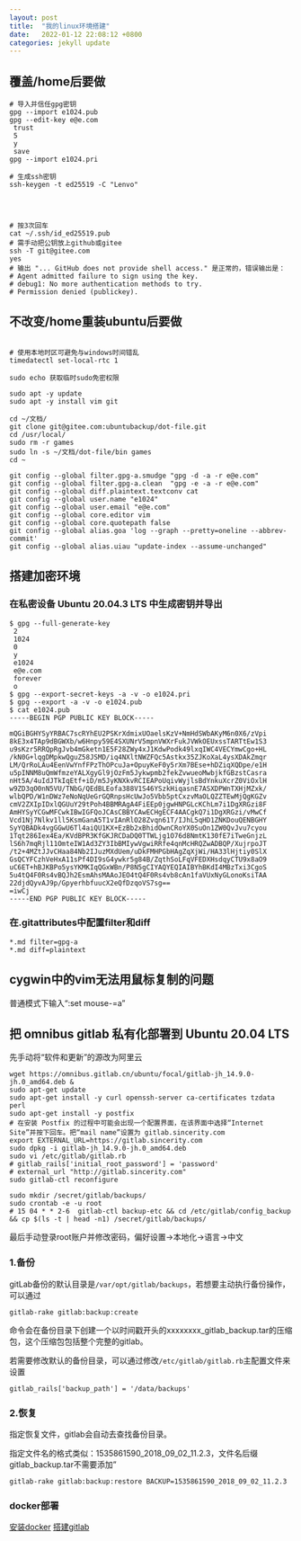 ```yaml
---
layout: post
title:  "我的linux环境搭建"
date:   2022-01-12 22:08:12 +0800
categories: jekyll update
---
```


## 覆盖/home后要做
```shell
# 导入并信任gpg密钥
gpg --import e1024.pub
gpg --edit-key e@e.com
 trust
 5
 y
 save
gpg --import e1024.pri

# 生成ssh密钥
ssh-keygen -t ed25519 -C "Lenvo"




# 按3次回车
cat ~/.ssh/id_ed25519.pub
# 需手动把公钥放上github或gitee
ssh -T git@gitee.com
yes
# 输出 "... GitHub does not provide shell access." 是正常的，错误输出是：
# Agent admitted failure to sign using the key.
# debug1: No more authentication methods to try.
# Permission denied (publickey).
```

## 不改变/home重装ubuntu后要做
```shell

# 使用本地时区可避免与windows时间错乱
timedatectl set-local-rtc 1

sudo echo 获取临时sudo免密权限

sudo apt -y update 
sudo apt -y install vim git

cd ~/文档/
git clone git@gitee.com:ubuntubackup/dot-file.git
cd /usr/local/
sudo rm -r games
sudo ln -s ~/文档/dot-file/bin games
cd ~

git config --global filter.gpg-a.smudge "gpg -d -a -r e@e.com"
git config --global filter.gpg-a.clean  "gpg -e -a -r e@e.com"
git config --global diff.plaintext.textconv cat
git config --global user.name "e1024"
git config --global user.email "e@e.com"
git config --global core.editor vim
git config --global core.quotepath false
git config --global alias.goa 'log --graph --pretty=oneline --abbrev-commit'
git config --global alias.uiau "update-index --assume-unchanged"

```

## 搭建加密环境

### 在私密设备 Ubuntu 20.04.3 LTS 中生成密钥并导出
```shell
$ gpg --full-generate-key
 2
 1024
 0
 y
 e1024
 e@e.com
 forever
 o
$ gpg --export-secret-keys -a -v -o e1024.pri
$ gpg --export -a -v -o e1024.pub
$ cat e1024.pub
-----BEGIN PGP PUBLIC KEY BLOCK-----

mQGiBGHYSyYRBAC7scRYhEU2PSKrXdmixUOaelsKzV+NmHdSWbAKyM6n0X6/zVpi
8kE3x4TAp9dBGWXb/w6Hnpy59E4SXUNrV5mpnVWXrFukJVWkOEUxssTARTtEw1S3
u9sKzr5RRQpRgJvb4mGketn1E5F28ZWy4xJ1KdwPodk49lxqIWC4VECYmwCgo+HL
/kN0G+lqgDMpkwQguZ58JSMD/iq4NXltNWZFQc5Astkx35ZJKoXaL4ysXDAkZmqr
LM/QrRoLAu4EenVwYnfFPzThOPcuJa+OpuyKeF0y5rXm7BEse+hDZiqXQDpe/e1H
u5pINNM8uQmWfmzeYALXgyGl9jOzFm5Jykwpmb2fekZvwueoMwbjkfGBzstCasra
nHt5A/4uIdJTkIqEtf+iD/m5JyKNXkvRCIEAPoUqivWyjlsBdYnkuXcrZ0ViOxlH
w9ZD3qO0nN5VU/TNbG/QEdBLEofa388V1S46YSzkHiqasnE7ASXDPWnTXHjMZxk/
wlbQPD/W1nDWz7eNoNqUeGrGQRnpsHcUwJo5Vbb5ptCxzvMaOLQZZTEwMjQgKGZv
cmV2ZXIpIDxlQGUuY29tPoh4BBMRAgA4FiEEp0jgwHNPGLcKChLm7i1DgXRGzi8F
AmHYSyYCGwMFCwkIBwIGFQoJCAsCBBYCAwECHgECF4AACgkQ7i1DgXRGzi/vMwCf
Vcd1Nj7Nlkv1ll5KsmGanA5T1vIAnRlO28Zvqn61T/IJhL5qHD1ZNKDouQENBGHY
SyYQBADk4vgGGwU6Tl4aiQU1KX+EzBb2xBhidOwnCRoYX0SuOn1ZW0QvJvu7cyou
1Tqt286Iex4Ea/KVdBPR3KfGKJRCDaDQ0TTWLjg1O76d8NmtK130fE7iTweGnjzL
lS6h7mqRjl11OmteIW1Ad3ZY3IbBMIywVgwiRRfe4qnMcHRQZwADBQP/XujrpoJT
/t2+4MZtJJvCHaa84Nb2IJuzMXdUem/uDkFMHPGbHAgZqXjWi/HA33lHjtiy0SlX
GsQCYFCzhVeHxA11sPf4DI9sG4ywkr5g84B/ZqthSoLFqVFEDXHsdqyCTU9x8aO9
uC6ET+hBJKBPo5ysYKMKIqQGxWBn/P8N5gCIYAQYEQIAIBYhBKdI4MBzTxi3CgoS
5u4tQ4F0Rs4vBQJh2EsmAhsMAAoJEO4tQ4F0Rs4vb8cAn1faVUxNyGLonoKsiTAA
22djdQyvAJ9p/GpyerhbfuucX2eQfDzqoVS7sg==
=iwCj
-----END PGP PUBLIC KEY BLOCK-----

```

### 在.gitattributes中配置filter和diff
```
*.md filter=gpg-a
*.md diff=plaintext
```

## cygwin中的vim无法用鼠标复制的问题
普通模式下输入“:set mouse-=a”

## 把 omnibus gitlab 私有化部署到 Ubuntu 20.04 LTS
先手动将“软件和更新”的源改为阿里云
```
wget https://omnibus.gitlab.cn/ubuntu/focal/gitlab-jh_14.9.0-jh.0_amd64.deb &
sudo apt-get update
sudo apt-get install -y curl openssh-server ca-certificates tzdata perl
sudo apt-get install -y postfix
# 在安装 Postfix 的过程中可能会出现一个配置界面，在该界面中选择“Internet Site”并按下回车。把“mail name”设置为 gitlab.sincerity.com
export EXTERNAL_URL=https://gitlab.sincerity.com
sudo dpkg -i gitlab-jh_14.9.0-jh.0_amd64.deb
sudo vi /etc/gitlab/gitlab.rb
# gitlab_rails['initial_root_password'] = 'password'
# external_url "http://gitlab.sincerity.com"
sudo gitlab-ctl reconfigure

sudo mkdir /secret/gitlab/backups/
sudo crontab -e -u root
# 15 04 * * 2-6  gitlab-ctl backup-etc && cd /etc/gitlab/config_backup && cp $(ls -t | head -n1) /secret/gitlab/backups/
```
最后手动登录root账户并修改密码，偏好设置->本地化->语言->中文 

### 1.备份
gitLab备份的默认目录是`/var/opt/gitlab/backups`，若想要主动执行备份操作，可以通过
```
gitlab-rake gitlab:backup:create
```
命令会在备份目录下创建一个以时间戳开头的xxxxxxxx_gitlab_backup.tar的压缩包，这个压缩包包括整个完整的gitlab。

若需要修改默认的备份目录，可以通过修改`/etc/gitlab/gitlab.rb`主配置文件来设置
```
gitlab_rails['backup_path'] = '/data/backups'
```

### 2.恢复
指定恢复文件，gitlab会自动去查找备份目录。

指定文件名的格式类似：1535861590_2018_09_02_11.2.3，文件名后缀gitlab_backup.tar不需要添加”
```
gitlab-rake gitlab:backup:restore BACKUP=1535861590_2018_09_02_11.2.3
```

### docker部署
[安装docker](https://www.runoob.com/docker/ubuntu-docker-install.html)
[搭建gitlab](https://zhuanlan.zhihu.com/p/49499229)
